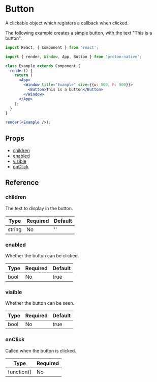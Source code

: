 # Button

A clickable object which registers a callback when clicked.

The following example creates a simple button, with the text "This is a button".

```jsx
import React, { Component } from 'react';

import { render, Window, App, Button } from 'proton-native';

class Example extends Component {
  render() {
    return (
      <App>
        <Window title="Example" size={{w: 500, h: 500}}>
          <Button>This is a button</Button>
        </Window>
      </App>
    );
  }
}

render(<Example />);
```

## Props

- [children](#children)
- [enabled](#enabled)
- [visible](#visible)
- [onClick](#onClick)

## Reference

### children

The text to display in the button.

| **Type** | **Required** | **Default** |
| --- | --- | --- |
| string | No | '' |

### enabled

Whether the button can be clicked.

| **Type** | **Required** | **Default** |
| --- | --- | --- |
| bool | No | true |

### visible

Whether the button can be seen.

| **Type** | **Required** | **Default** |
| --- | --- | --- |
| bool | No | true |

### onClick

Called when the button is clicked.

| **Type** | **Required** |
| --- | --- |
| function() | No |
